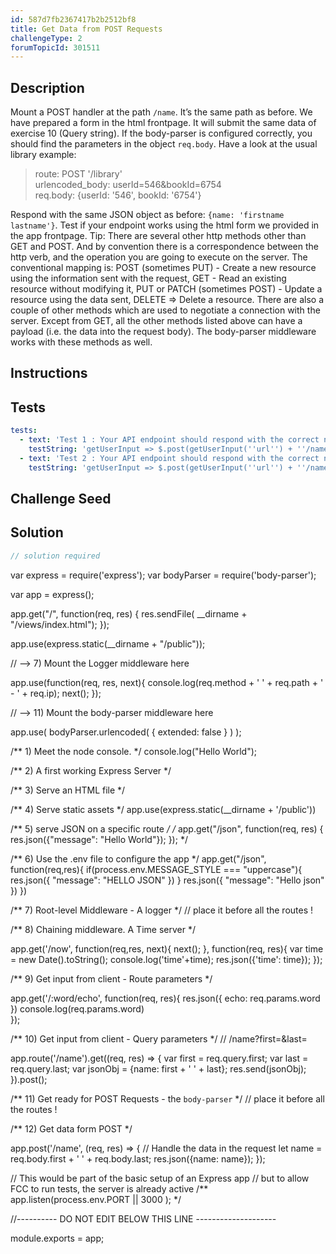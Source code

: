 ```yaml
---
id: 587d7fb2367417b2b2512bf8
title: Get Data from POST Requests
challengeType: 2
forumTopicId: 301511
---
```


## Description
<section id='description'>
Mount a POST handler at the path <code>/name</code>. It’s the same path as before. We have prepared a form in the html frontpage. It will submit the same data of exercise 10 (Query string). If the body-parser is configured correctly, you should find the parameters in the object <code>req.body</code>. Have a look at the usual library example:
<blockquote>route: POST '/library'<br>urlencoded_body: userId=546&bookId=6754 <br>req.body: {userId: '546', bookId: '6754'}</blockquote>
Respond with the same JSON object as before: <code>{name: 'firstname lastname'}</code>. Test if your endpoint works using the html form we provided in the app frontpage.
Tip: There are several other http methods other than GET and POST. And by convention there is a correspondence between the http verb, and the operation you are going to execute on the server. The conventional mapping is:
POST (sometimes PUT) - Create a new resource using the information sent with the request,
GET - Read an existing resource without modifying it,
PUT or PATCH (sometimes POST) - Update a resource using the data sent,
DELETE => Delete a resource.
There are also a couple of other methods which are used to negotiate a connection with the server. Except from GET, all the other methods listed above can have a payload (i.e. the data into the request body). The body-parser middleware works with these methods as well.
</section>

## Instructions
<section id='instructions'>

</section>

## Tests
<section id='tests'>

```yml
tests:
  - text: 'Test 1 : Your API endpoint should respond with the correct name'
    testString: 'getUserInput => $.post(getUserInput(''url'') + ''/name'', {first: ''Mick'', last: ''Jagger''}).then(data => { assert.equal(data.name, ''Mick Jagger'', ''Test 1: "POST /name" route does not behave as expected'') }, xhr => { throw new Error(xhr.responseText); })'
  - text: 'Test 2 : Your API endpoint should respond with the correct name'
    testString: 'getUserInput => $.post(getUserInput(''url'') + ''/name'', {first: ''Keith'', last: ''Richards''}).then(data => { assert.equal(data.name, ''Keith Richards'', ''Test 2: "POST /name" route does not behave as expected'') }, xhr => { throw new Error(xhr.responseText); })'

```

</section>

## Challenge Seed
<section id='challengeSeed'>

</section>

## Solution
<section id='solution'>

```js
// solution required
```

var express = require('express');
var bodyParser = require('body-parser');

var app = express();


app.get("/", function(req, res) {
        res.sendFile( __dirname + "/views/index.html");
});

app.use(express.static(__dirname + "/public"));

// --> 7)  Mount the Logger middleware here

app.use(function(req, res, next){
  console.log(req.method + ' ' + req.path + ' - ' + req.ip); 
  next();
});

// --> 11)  Mount the body-parser middleware  here

app.use(
  bodyParser.urlencoded(
    { 
      extended: false
    }
  )
);

/** 1) Meet the node console. */
console.log("Hello World");

/** 2) A first working Express Server */


/** 3) Serve an HTML file */


/** 4) Serve static assets  */
app.use(express.static(__dirname + '/public'))

/** 5) serve JSON on a specific route */
/*
app.get("/json", function(req, res) {
        res.json({"message": "Hello World"});
  });
*/

/** 6) Use the .env file to configure the app */
 app.get("/json", function(req,res){
   if(process.env.MESSAGE_STYLE === "uppercase"){
     res.json({
       "message": "HELLO JSON"
     })
   }
   res.json({
     "message": "Hello json"
   })
 })
 
/** 7) Root-level Middleware - A logger */
//  place it before all the routes !


/** 8) Chaining middleware. A Time server */

app.get('/now', function(req,res, next){
  next();
}, function(req, res){
 var time = new Date().toString();
  console.log('time'+time);
  res.json({'time': time});
});

/** 9)  Get input from client - Route parameters */

app.get('/:word/echo', function(req, res){
  res.json({
    echo: req.params.word 
  })
  console.log(req.params.word)  
});

/** 10) Get input from client - Query parameters */
// /name?first=<firstname>&last=<lastname>

app.route('/name').get((req, res) => {
   var first = req.query.first;
   var last = req.query.last;
   var jsonObj = {name: first + ' ' + last};
   res.send(jsonObj);
 }).post();
  
/** 11) Get ready for POST Requests - the `body-parser` */
// place it before all the routes !


/** 12) Get data form POST  */

app.post('/name', (req, res) => {
  // Handle the data in the request
  let name = req.body.first + ' ' + req.body.last;
  res.json({name: name});
});

// This would be part of the basic setup of an Express app
// but to allow FCC to run tests, the server is already active
/** app.listen(process.env.PORT || 3000 ); */

//---------- DO NOT EDIT BELOW THIS LINE --------------------

 module.exports = app;
</section>
